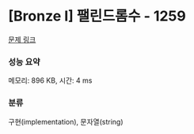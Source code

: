 # [Bronze I] 팰린드롬수 - 1259 

[문제 링크](https://www.acmicpc.net/problem/1259) 

### 성능 요약

메모리: 896 KB, 시간: 4 ms

### 분류

구현(implementation), 문자열(string)

